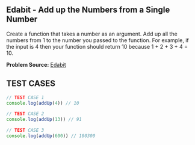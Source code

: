 ## Edabit - Add up the Numbers from a Single Number
Create a function that takes a number as an argument. Add up all the numbers from 1 to the number you passed to the function. For example, if the input is 4 then your function should return 10 because 1 + 2 + 3 + 4 = 10.

**Problem Source:**  [Edabit](https://edabit.com/challenge/4gzDuDkompAqujpRi)

## TEST CASES
```javascript
// TEST CASE 1
console.log(addUp(4)) // 10

// TEST CASE 2
console.log(addUp(13)) // 91

// TEST CASE 3
console.log(addUp(600)) // 180300

```
